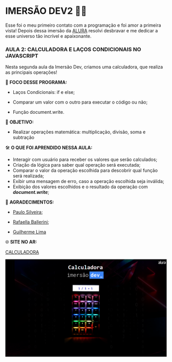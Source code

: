# IMERSÃO DEV2 :woman_technologist:

Esse foi o meu primeiro contato com a programação e foi amor a primeira vista! Depois dessa imersão da [ALURA](www.alura.com.br) resolvi desbravar e me dedicar a esse universo tão incrível e apaixonante.



### AULA 2: CALCULADORA E LAÇOS CONDICIONAIS NO JAVASCRIPT

Nesta segunda aula da Imersão Dev, criamos uma calculadora, que realiza as principais operações!



📒 **FOCO DESSE PROGRAMA:**

- Laços Condicionais: if e else; 

- Comparar um valor com o outro para executar o código ou não; 

- Função document.write.


  
🎯 **OBJETIVO:**
- Realizar operações matemática: multiplicação, divisão, soma e subtração



🛠 **O QUE FOI APRENDIDO NESSA AULA:** 
- Interagir com usuário para receber os valores que serão calculados;
- Criação da lógica para saber qual operação será executada;
- Comparar o valor da operação escolhida para descobrir qual função será realizada;
- Exibir uma mensagem de erro, caso a operação escolhida seja inválida;
- Exibição dos valores escolhidos e o resultado da operação com **_document.write_**;




🔖  **AGRADECIMENTOS:**

- [Paulo Silveira](https://www.linkedin.com/in/paulosilveira/);

- [Rafaella Ballerini](https://www.linkedin.com/in/rafaella-ballerini-45875016a/?originalSubdomain=br);
- [Guilherme Lima](https://www.linkedin.com/in/guilherme-lima-458925178/)



🌐 **SITE NO AR:**

[CALCULADORA](https://jumotac.github.io/ImersaoDev2-Calculadora/)


![Fotos de uma calculadora](/calculadora.png)

